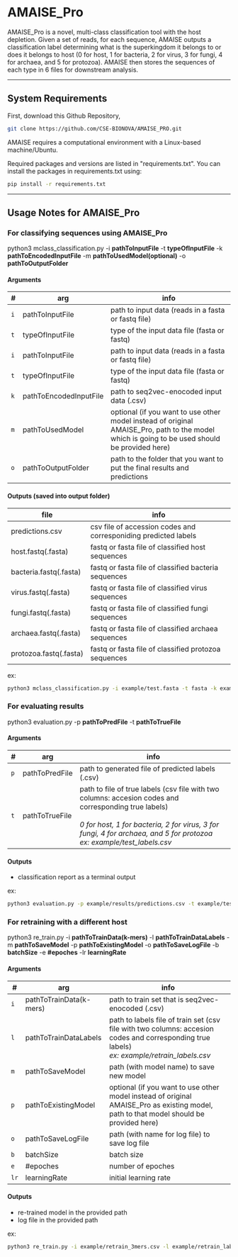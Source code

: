 # AMAISE_Pro

AMAISE_Pro is a novel, multi-class classification tool with the host depletion. Given a set of reads, for each sequence, AMAISE outputs a classification label determining what is the superkingdom it belongs to or does it belongs to host (0 for host, 1 for bacteria, 2 for virus, 3 for fungi, 4 for archaea, and 5 for protozoa). AMAISE then stores the sequences of each type in 6 files for downstream analysis.

____________________________________________________________________________________________
## System Requirements

First, download this Github Repository,

```sh
git clone https://github.com/CSE-BIONOVA/AMAISE_PRO.git
```

AMAISE requires a computational environment with a Linux-based machine/Ubuntu.

Required packages and versions are listed in "requirements.txt". You can install the packages in requirements.txt using:

```sh
pip install -r requirements.txt
```
____________________________________________________________________________________________
## Usage Notes for AMAISE_Pro

### For classifying sequences using AMAISE_Pro

python3 mclass_classification.py -i **pathToInputFile** -t **typeOfInputFile** -k **pathToEncodedInputFile** -m **pathToUsedModel(optional)** -o **pathToOutputFolder**

#### Arguments

\#  |   arg  | info
------------- | ------------- | -------------
`i` | pathToInputFile  | path to input data (reads in a fasta or fastq file)
`t` | typeOfInputFile  | type of the input data file (fasta or fastq)
`i` | pathToInputFile   |   path to input data (reads in a fasta or fastq file)
`t` | typeOfInputFile   |   type of the input data file (fasta or fastq)
`k` | pathToEncodedInputFile    |   path to seq2vec-enocoded input data (.csv)
`m` | pathToUsedModel   |   optional (if you want to use other model instead of original AMAISE_Pro, path to the model which is going to be used should be provided here)
`o` | pathToOutputFolder    |   path to the folder that you want to put the final results and predictions

#### Outputs (saved into output folder)

file  | info
------------- | -------------
predictions.csv |   csv file of accession codes and corresponiding predicted labels
host.fastq(.fasta)  |   fastq or fasta file of classified host sequences
bacteria.fastq(.fasta)  |   fastq or fasta file of classified bacteria sequences
virus.fastq(.fasta) |   fastq or fasta file of classified virus sequences
fungi.fastq(.fasta) |   fastq or fasta file of classified fungi sequences
archaea.fastq(.fasta)   |   fastq or fasta file of classified archaea sequences
protozoa.fastq(.fasta)  |   fastq or fasta file of classified protozoa sequences

ex:

```sh
python3 mclass_classification.py -i example/test.fasta -t fasta -k example/test_3mers.csv -o example/results
```

### For evaluating results

python3 evaluation.py -p **pathToPredFile** -t **pathToTrueFile**

#### Arguments


\#  |   arg  | info
------------- | ------------- | -------------
`p` | pathToPredFile    |   path to generated file of predicted labels (.csv)
`t` | pathToTrueFile    |   path to file of true labels (csv file with two columns: accesion codes and corresponding true labels)<br><br>   *0 for host, 1 for bacteria, 2 for virus, 3 for fungi, 4 for archaea, and 5 for protozoa*<br> *ex: example/test_labels.csv*

#### Outputs

- classification report as a terminal output

ex:

```sh
python3 evaluation.py -p example/results/predictions.csv -t example/test_labels.csv
```

### For retraining with a different host

python3 re_train.py -i **pathToTrainData(k-mers)** -l **pathToTrainDataLabels** -m **pathToSaveModel** -p **pathToExistingModel** -o **pathToSaveLogFile** -b **batchSize** -e **#epoches**  -lr **learningRate**

#### Arguments

\#  |   arg  | info
------------- | ------------- | -------------
`i` | pathToTrainData(k-mers)   |   path to train set that is seq2vec-enocoded (.csv)
`l` | pathToTrainDataLabels |   path to labels file of train set (csv file with two columns: accesion codes and corresponding true labels)<br>*ex: example/retrain_labels.csv*
`m` | pathToSaveModel   |   path (with model name) to save new model
`p` | pathToExistingModel   |   optional (if you want to use other model instead of original AMAISE_Pro as existing model, path to that model should be provided here)
`o` | pathToSaveLogFile |   path (with name for log file) to save log file
`b` | batchSize |   batch size
`e` | #epoches  |   number of epoches
`lr` | learningRate |   initial learning rate

#### Outputs

- re-trained model in the provided path
- log file in the provided path

ex:

```sh
python3 re_train.py -i example/retrain_3mers.csv -l example/retrain_labels.csv -m example/retrained_model -o example/retrain_info -b 256 -e 30 -lr 0.001
 ```   

